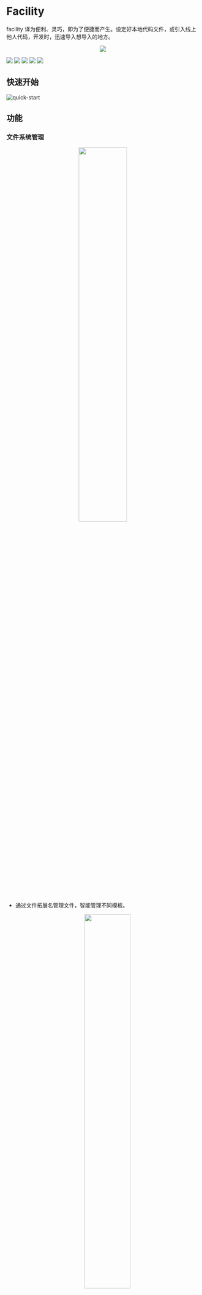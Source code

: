 # Facility

facility 译为便利、灵巧，即为了便捷而产生。设定好本地代码文件，或引入线上他人代码，开发时，迅速导入想导入的地方。

<p align="center">
    <img src="https://raw.githubusercontent.com/sillyy/facility/master/resources/icon.png"/>
</p>

[![](https://vsmarketplacebadge.apphb.com/version-short/sillyy.facility.svg)](https://marketplace.visualstudio.com/items?itemName=sillyy.facility)
[![](https://vsmarketplacebadge.apphb.com/installs-short/sillyy.facility.svg)](https://marketplace.visualstudio.com/items?itemName=sillyy.facility)
[![](https://vsmarketplacebadge.apphb.com/downloads-short/sillyy.facility.svg)](https://marketplace.visualstudio.com/items?itemName=sillyy.facility)
[![](https://vsmarketplacebadge.apphb.com/rating-star/sillyy.facility.svg)](https://marketplace.visualstudio.com/items?itemName=sillyy.facility)
[![](https://github.com/sillyy/facility/blob/master/LICENSE)](https://img.shields.io/github/license/sillyy/facility.svg?style=flat-square)

## 快速开始

![quick-start](https://raw.githubusercontent.com/sillyy/facility/master/docs/quick-start.gif)

## 功能
 
### 文件系统管理

<p align="center">
    <img src="https://raw.githubusercontent.com/sillyy/facility/master/docs/fs.png" width="50%" height="50%"/>
</p>

- 通过文件拓展名管理文件，智能管理不同模板。

  <p align="center">
      <img src="https://raw.githubusercontent.com/sillyy/facility/master/docs/folder_click.jpg" width="50%" height="50%"/>
  </p>

- 在 `Facility Explorer` 中**右键**文件夹, 可重命名、删除文件夹
  <p align="center">
      <img src="https://raw.githubusercontent.com/sillyy/facility/master/docs/file_click.jpg" width="50%" height="50%"/>
  </p>

- 在`Facility Explorer` 中**右键**文件, 可编辑、重命名、删除、插入文件

### 模板插入

<p align="center">
    <img src="https://raw.githubusercontent.com/sillyy/facility/master/docs/insert.jpg" width="50%" height="50%"/>
</p>

- 直接`点击`/`双击`模板或者在`Facility Explorer` 中**右键**文件并选择插入，即可在当前编辑区光标处导入模板

### 模板上传

<p align="center">
    <img src="https://raw.githubusercontent.com/sillyy/facility/master/docs/show.jpg" width="50%" height="50%"/>
</p>

- 点击`Facility Explorer`右上角配置按钮，即可打开webview页面
<p align="center">
    <img src="https://raw.githubusercontent.com/sillyy/facility/master/docs/local.jpg"/>
</p>

- 本地资源，可通过点击或拖拽实现文件上传.

> 会根据文件后缀名导入文件夹中。

<p align="center">
    <img src="https://raw.githubusercontent.com/sillyy/facility/master/docs/online.jpg" />
</p>

- 网络资源(Beta)，可点击查看预览文件详情，亦可点击添加导入本地

## Settings

| 设置                        | 说明                                   | 默认值 |
| --------------------------- | -------------------------------------- | ------ |
| `facility.workspacceFolder` | 设置用于存储模板文件的工作区文件夹路径 | `—`    |
| `facility.toggleClick`      | 换插入代码的点击方式                   | `单击` |

## 更新日志

请参考[更新日志](https://github.com/sillyY/facility/blob/master/CHANGELOG.md)

## License

[MIT](https://github.com/sillyY/facility/blob/master/LICENSE) © sillyY
